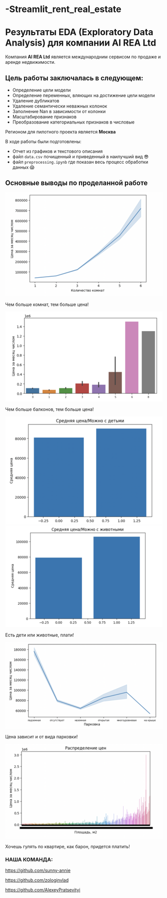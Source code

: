 # -Streamlit_rent_real_estate

# Результаты EDA (Exploratory Data Analysis) для компании AI REA Ltd

Компания **AI REA Ltd** является международним сервисом по продаже и аренде недвижимости.

## Цель работы заключалась в следующем:

* Определение цели модели
* Определение переменных, вляющих на достижение цели модели
* Удаление дубликатов
* Удаление семантически неважных колонок
* Заполнение Nan в зависимости от колонки
* Масштабирование признаков
* Преобразование категориальных признаков в числовые

Регионом для пилотного проекта является **Москва**

В ходе работы были подготовлены:
- Отчет из графиков и текстового описания
- файл `data.csv` почищенный и приведенный в наилучший вид :sunglasses:
- файл `preprocessing.ipynb` где показан весь процесс обработки данных :scream:

## Основные выводы по проделанной работе

![graph1](https://github.com/sunny-annie/Streamlit_rent_real_estate/blob/main/img/q_f%20from%20price.png)

Чем больше комнат, тем больше цена!

![graph2](https://github.com/sunny-annie/Streamlit_rent_real_estate/blob/main/img/price%20balcony.png)

Чем больше балконов, тем больше цена!

![graph3](https://github.com/sunny-annie/Streamlit_rent_real_estate/blob/main/img/mean%20price%20children.png)
![graph4](https://github.com/sunny-annie/Streamlit_rent_real_estate/blob/main/img/mean%20price%20pet.png)

Есть дети или животные, плати!

![graph5](https://github.com/sunny-annie/Streamlit_rent_real_estate/blob/main/img/price%20parking.png)

Цена зависит и от вида парковки!

![graph6](https://github.com/sunny-annie/Streamlit_rent_real_estate/blob/main/img/price%20squere.png)

Хочешь гулять по квартире, как барон, придется платить!

### НАША КОМАНДА:

https://github.com/sunny-annie

https://github.com/zologinvlad

https://github.com/AlexeyPratsevityi
